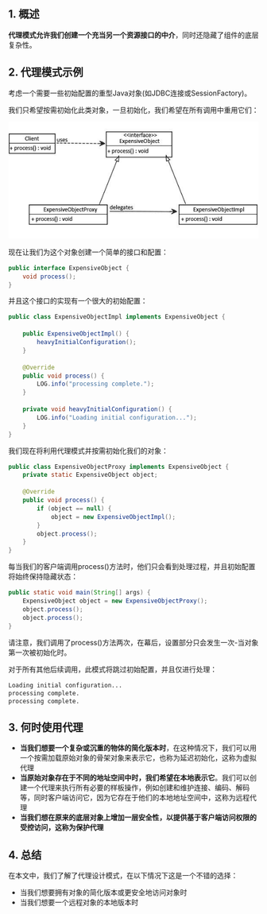 ## 1. 概述

**代理模式允许我们创建一个充当另一个资源接口的中介**，同时还隐藏了组件的底层复杂性。

## 2. 代理模式示例

考虑一个需要一些初始配置的重型Java对象(如JDBC连接或SessionFactory)。

我们只希望按需初始化此类对象，一旦初始化，我们希望在所有调用中重用它们：

<img src="../assets/img_3.png">

现在让我们为这个对象创建一个简单的接口和配置：

```java
public interface ExpensiveObject {
    void process();
}
```

并且这个接口的实现有一个很大的初始配置：

```java
public class ExpensiveObjectImpl implements ExpensiveObject {

    public ExpensiveObjectImpl() {
        heavyInitialConfiguration();
    }

    @Override
    public void process() {
        LOG.info("processing complete.");
    }

    private void heavyInitialConfiguration() {
        LOG.info("Loading initial configuration...");
    }
}
```

我们现在将利用代理模式并按需初始化我们的对象：

```java
public class ExpensiveObjectProxy implements ExpensiveObject {
    private static ExpensiveObject object;

    @Override
    public void process() {
        if (object == null) {
            object = new ExpensiveObjectImpl();
        }
        object.process();
    }
}
```

每当我们的客户端调用process()方法时，他们只会看到处理过程，并且初始配置将始终保持隐藏状态：

```java
public static void main(String[] args) {
    ExpensiveObject object = new ExpensiveObjectProxy();
    object.process();
    object.process();
}
```

请注意，我们调用了process()方法两次，在幕后，设置部分只会发生一次-当对象第一次被初始化时。

对于所有其他后续调用，此模式将跳过初始配置，并且仅进行处理：

```shell
Loading initial configuration...
processing complete.
processing complete.
```

## 3. 何时使用代理

-   **当我们想要一个复杂或沉重的物体的简化版本时**，在这种情况下，我们可以用一个按需加载原始对象的骨架对象来表示它，也称为延迟初始化，这称为虚拟代理
-   **当原始对象存在于不同的地址空间中时，我们希望在本地表示它**。我们可以创建一个代理来执行所有必要的样板操作，例如创建和维护连接、编码、解码等，同时客户端访问它，因为它存在于他们的本地地址空间中，这称为远程代理
-   **当我们想在原来的底层对象上增加一层安全性，以提供基于客户端访问权限的受控访问，这称为保护代理**

## 4. 总结

在本文中，我们了解了代理设计模式，在以下情况下这是一个不错的选择：

-   当我们想要拥有对象的简化版本或更安全地访问对象时
-   当我们想要一个远程对象的本地版本时